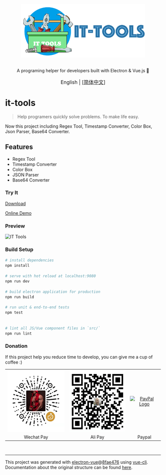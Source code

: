 <div align="center">
<br>
<img width="400" src="/src/renderer/assets/logo.png" alt="electron-vue">
<br>
<br>
</div>

<p align="center" color="#6a737d">
A programing helper for developers built with Electron & Vue.js 🚀
</p>

<p align="center" style="font-size:16px;">
English | [<a href="https://github.com/TsaiKoga/it-tools/blob/master/README_CN.md">简体中文</a>]
</p>


# it-tools

> Help programers quickly solve problems.
> To make life easy.

Now this project including Regex Tool, Timestamp Converter, Color Box, Json Parser, Base64 Converter.

## Features

- Regex Tool
- Timestamp Converter
- Color Box
- JSON Parser
- Base64 Converter

### Try It
[Download](https://github.com/TsaiKoga/it-tools/releases)

[Online Demo](https://tsaikoga.github.com/it-tools/web/index.html)


### Preview

![IT Tools](/src/renderer/assets/IT-Tools-preview.gif)

### Build Setup

``` bash
# install dependencies
npm install

# serve with hot reload at localhost:9080
npm run dev

# build electron application for production
npm run build

# run unit & end-to-end tests
npm test


# lint all JS/Vue component files in `src/`
npm run lint

```

### Donation

If this project help you reduce time to develop, you can give me a cup of coffee :)
<br>
<table border="0px" cellpadding="10" cellspacing="0" align="center">
  <tr>
    <td align="center">
<img width="200" height="200" src="/src/renderer/assets/wechatpay.gif" alt="electron-vue"></td>
    <td align="center"><img width="200" height="200" src="/src/renderer/assets/alipay.gif" alt="electron-vue"></td>
    <td align="center">
<a href="https://paypal.me/tsaikoga?locale.x=en_US" title="PayPal" onclick="javascript:window.open('https://www.paypal.com/c2/webapps/mpp/paypal-popup?locale.x=en_C2','WIPaypal','toolbar=no, location=no, directories=no, status=no, menubar=no, scrollbars=yes, resizable=yes, width=1060, height=700'); return false;"><img src="https://www.paypalobjects.com/webstatic/mktg/Logo/pp-logo-200px.png" border="0" alt="PayPal Logo"></a></td>
  </tr>
  <tr>
  <td align="center">Wechat Pay</td>
  <td align="center">Ali Pay</td>
  <td align="center">Paypal</td>
  </tr>
</table>
<br>

---

This project was generated with [electron-vue](https://github.com/SimulatedGREG/electron-vue)@[8fae476](https://github.com/SimulatedGREG/electron-vue/tree/8fae4763e9d225d3691b627e83b9e09b56f6c935) using [vue-cli](https://github.com/vuejs/vue-cli). Documentation about the original structure can be found [here](https://simulatedgreg.gitbooks.io/electron-vue/content/index.html).
